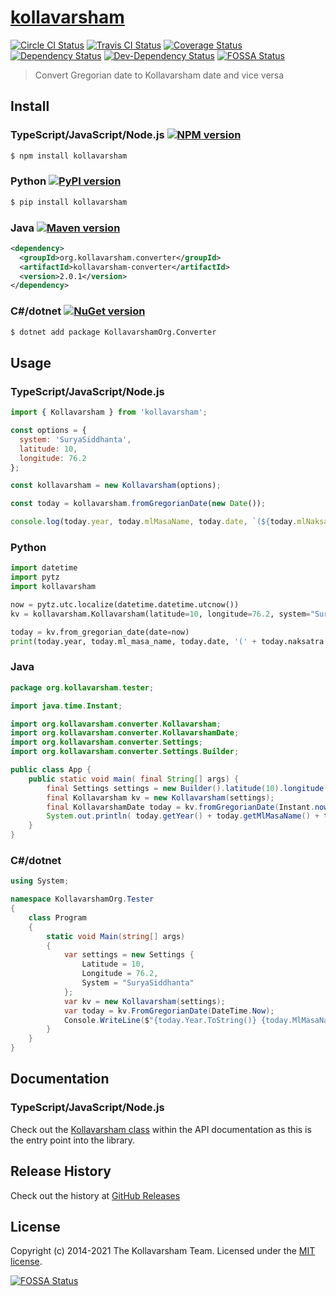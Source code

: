 # [kollavarsham](http://kollavarsham.org/)

[![Circle CI Status](https://img.shields.io/circleci/build/github/kollavarsham/kollavarsham-js?label=CircleCI)](https://app.circleci.com/github/kollavarsham/kollavarsham-js/pipelines) [![Travis CI Status](https://img.shields.io/travis/kollavarsham/kollavarsham-js.svg?label=TravisCI)](https://travis-ci.org/kollavarsham/kollavarsham-js) [![Coverage Status](https://img.shields.io/coveralls/github/kollavarsham/kollavarsham-js?label=Coveralls)](https://coveralls.io/github/kollavarsham/kollavarsham-js?branch=main) [![Dependency Status](https://img.shields.io/david/kollavarsham/kollavarsham-js)](https://david-dm.org/kollavarsham/kollavarsham-js) [![Dev-Dependency Status](https://img.shields.io/david/dev/kollavarsham/kollavarsham-js)](https://david-dm.org/kollavarsham/kollavarsham-js?type=dev)
[![FOSSA Status](https://app.fossa.io/api/projects/git%2Bgithub.com%2Fkollavarsham%2Fkollavarsham-js.svg?type=shield)](https://app.fossa.io/projects/git%2Bgithub.com%2Fkollavarsham%2Fkollavarsham-js?ref=badge_shield)

> Convert Gregorian date to Kollavarsham date and vice versa

## Install

### TypeScript/JavaScript/Node.js [![NPM version](https://img.shields.io/npm/v/kollavarsham)](https://www.npmjs.com/package/kollavarsham)

```sh
$ npm install kollavarsham
```

### Python [![PyPI version](https://img.shields.io/pypi/v/kollavarsham)](https://pypi.org/project/kollavarsham/)

```sh
$ pip install kollavarsham
```

### Java [![Maven version](https://img.shields.io/maven-central/v/org.kollavarsham.converter/kollavarsham-converter)](https://search.maven.org/artifact/org.kollavarsham.converter/kollavarsham-converter)

```xml
<dependency>
  <groupId>org.kollavarsham.converter</groupId>
  <artifactId>kollavarsham-converter</artifactId>
  <version>2.0.1</version>
</dependency>
```

### C#/dotnet [![NuGet version](https://img.shields.io/nuget/v/KollavarshamOrg.Converter)](https://www.nuget.org/packages/KollavarshamOrg.Converter)

```sh
$ dotnet add package KollavarshamOrg.Converter
```

## Usage

### TypeScript/JavaScript/Node.js

```js
import { Kollavarsham } from 'kollavarsham';

const options = {
  system: 'SuryaSiddhanta',
  latitude: 10,
  longitude: 76.2
};

const kollavarsham = new Kollavarsham(options);

const today = kollavarsham.fromGregorianDate(new Date());

console.log(today.year, today.mlMasaName, today.date, `(${today.mlNaksatraName})`);
```

### Python

```python
import datetime
import pytz
import kollavarsham

now = pytz.utc.localize(datetime.datetime.utcnow())
kv = kollavarsham.Kollavarsham(latitude=10, longitude=76.2, system="SuryaSiddhanta")

today = kv.from_gregorian_date(date=now)
print(today.year, today.ml_masa_name, today.date, '(' + today.naksatra.ml_malayalam + ')')
```

### Java

```java
package org.kollavarsham.tester;

import java.time.Instant;

import org.kollavarsham.converter.Kollavarsham;
import org.kollavarsham.converter.KollavarshamDate;
import org.kollavarsham.converter.Settings;
import org.kollavarsham.converter.Settings.Builder;

public class App {
    public static void main( final String[] args) {
        final Settings settings = new Builder().latitude(10).longitude(76.2).system("SuryaSiddhanta").build();
        final Kollavarsham kv = new Kollavarsham(settings);
        final KollavarshamDate today = kv.fromGregorianDate(Instant.now());
        System.out.println( today.getYear() + today.getMlMasaName() + today.getDate() + '(' + today.getMlNaksatraName() + ')' );
    }
}
```

### C#/dotnet

```csharp
using System;

namespace KollavarshamOrg.Tester
{
    class Program
    {
        static void Main(string[] args)
        {
            var settings = new Settings {
                Latitude = 10,
                Longitude = 76.2,
                System = "SuryaSiddhanta"
            };
            var kv = new Kollavarsham(settings);
            var today = kv.FromGregorianDate(DateTime.Now);
            Console.WriteLine($"{today.Year.ToString()} {today.MlMasaName} {today.Date.ToString()} ({today.MlNaksatraName})");
        }
    }
}
```

## Documentation

### TypeScript/JavaScript/Node.js

Check out the [Kollavarsham class](https://kollavarsham.org/kollavarsham-js/module-kollavarsham.Kollavarsham.html) within the API documentation as this is the entry point into the library.

## Release History

Check out the history at [GitHub Releases](https://github.com/kollavarsham/kollavarsham-js/releases)

## License

Copyright (c) 2014-2021 The Kollavarsham Team. Licensed under the [MIT license](http://kollavarsham.org/LICENSE.txt).

[![FOSSA Status](https://app.fossa.io/api/projects/git%2Bgithub.com%2Fkollavarsham%2Fkollavarsham-js.svg?type=large)](https://app.fossa.io/projects/git%2Bgithub.com%2Fkollavarsham%2Fkollavarsham-js?ref=badge_large)
